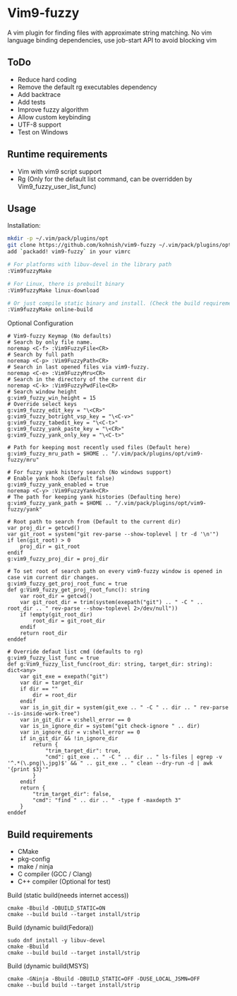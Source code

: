 Vim9-fuzzy
=========

A vim plugin for finding files with approximate string matching.
No vim language binding dependencies, use job-start API to avoid blocking vim

ToDo
----
 - Reduce hard coding
 - Remove the default rg executables dependency
 - Add backtrace
 - Add tests
 - Improve fuzzy algorithm
 - Allow custom keybinding
 - UTF-8 support
 - Test on Windows

Runtime requirements
--------------------
 - Vim with vim9 script support
 - Rg (Only for the default list command, can be overridden by Vim9_fuzzy_user_list_func)

Usage
-----
Installation:
```sh
mkdir -p ~/.vim/pack/plugins/opt
git clone https://github.com/kohnish/vim9-fuzzy ~/.vim/pack/plugins/opt/vim9-fuzzy
add `packadd! vim9-fuzzy` in your vimrc

# For platforms with libuv-devel in the library path
:Vim9fuzzyMake

# For Linux, there is prebuilt binary
:Vim9fuzzyMake linux-download

# Or just compile static binary and install. (Check the build requirement for details)
:Vim9fuzzyMake online-build
```

Optional Configuration
```vim
# Vim9-fuzzy Keymap (No defaults)
# Search by only file name.
noremap <C-f> :Vim9FuzzyFile<CR>
# Search by full path
noremap <C-p> :Vim9FuzzyPath<CR>
# Search in last opened files via vim9-fuzzy.
noremap <C-e> :Vim9FuzzyMru<CR>
# Search in the directory of the current dir
noremap <C-k> :Vim9FuzzyPwdFile<CR>
# Search window height
g:vim9_fuzzy_win_height = 15
# Override select keys
g:vim9_fuzzy_edit_key = "\<CR>"
g:vim9_fuzzy_botright_vsp_key = "\<C-v>"
g:vim9_fuzzy_tabedit_key = "\<C-t>"
g:vim9_fuzzy_yank_paste_key = "\<CR>"
g:vim9_fuzzy_yank_only_key = "\<C-t>"

# Path for keeping most recently used files (Default here)
g:vim9_fuzzy_mru_path = $HOME .. "/.vim/pack/plugins/opt/vim9-fuzzy/mru"

# For fuzzy yank history search (No windows support)
# Enable yank hook (Default false)
g:vim9_fuzzy_yank_enabled = true
noremap <C-y> :Vim9FuzzyYank<CR>
# The path for keeping yank histories (Defaulting here)
g:vim9_fuzzy_yank_path = $HOME .. "/.vim/pack/plugins/opt/vim9-fuzzy/yank"

# Root path to search from (Default to the current dir)
var proj_dir = getcwd()
var git_root = system("git rev-parse --show-toplevel | tr -d '\n'")
if len(git_root) > 0
    proj_dir = git_root
endif
g:vim9_fuzzy_proj_dir = proj_dir

# To set root of search path on every vim9-fuzzy window is opened in case vim current dir changes.
g:vim9_fuzzy_get_proj_root_func = true
def g:Vim9_fuzzy_get_proj_root_func(): string
    var root_dir = getcwd()
    var git_root_dir = trim(system(exepath("git") .. " -C " .. root_dir .. " rev-parse --show-toplevel 2>/dev/null"))
    if !empty(git_root_dir)
        root_dir = git_root_dir
    endif
    return root_dir
enddef

# Override defaut list cmd (defaults to rg)
g:vim9_fuzzy_list_func = true
def g:Vim9_fuzzy_list_func(root_dir: string, target_dir: string): dict<any>
    var git_exe = exepath("git")
    var dir = target_dir
    if dir == ""
        dir = root_dir
    endif
    var is_in_git_dir = system(git_exe .. " -C " .. dir .. " rev-parse --is-inside-work-tree")
    var in_git_dir = v:shell_error == 0
    var is_in_ignore_dir = system("git check-ignore " .. dir)
    var in_ignore_dir = v:shell_error == 0
    if in_git_dir && !in_ignore_dir
        return {
            "trim_target_dir": true,
            "cmd": git_exe .. " -C " .. dir .. " ls-files | egrep -v '^.*(\.png|\.jpg)$' && " .. git_exe .. " clean --dry-run -d | awk '{print $3}'"
        }
    endif
    return {
        "trim_target_dir": false,
        "cmd": "find " .. dir .. " -type f -maxdepth 3"
    }
enddef
```

Build requirements
------------------
 - CMake
 - pkg-config
 - make / ninja
 - C compiler (GCC / Clang)
 - C++ compiler (Optional for test)  

Build (static build(needs internet access))
```shell
cmake -Bbuild -DBUILD_STATIC=ON
cmake --build build --target install/strip
```

Build (dynamic build(Fedora))
```shell
sudo dnf install -y libuv-devel
cmake -Bbuild
cmake --build build --target install/strip
```

Build (dynamic build(MSYS)
```shell
cmake -GNinja -Bbuild -DBUILD_STATIC=OFF -DUSE_LOCAL_JSMN=OFF
cmake --build build --target install/strip
```


